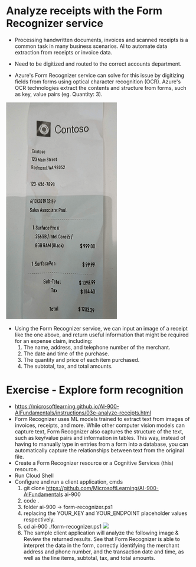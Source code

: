 # Analyze receipts with the Form Recognizer service

* Processing handwritten documents, invoices and scanned receipts is a common task in many business scenarios. AI to automate data extraction from receipts or invoice data.

* Need to be digitized and routed to the correct accounts department. 

* Azure's Form Recognizer service can solve for this issue by digitizing fields from forms using optical character recognition (OCR). Azure's OCR technologies extract the contents and structure from forms, such as key, value pairs (eg. Quantity: 3).

![](img/10/1.contoso-receipt-small.png)
* Using the Form Recognizer service, we can input an image of a receipt like the one above, and return useful information that might be required for an expense claim, including:
    1. The name, address, and telephone number of the merchant.
    2. The date and time of the purchase.
    3. The quantity and price of each item purchased.
    4. The subtotal, tax, and total amounts.

# Exercise - Explore form recognition
* https://microsoftlearning.github.io/AI-900-AIFundamentals/instructions/03e-analyze-receipts.html
* Form Recognizer uses ML models trained to extract text from images of invoices, receipts, and more. While other computer vision models can capture text, Form Recognizer also captures the structure of the text, such as key/value pairs and information in tables. This way, instead of having to manually type in entries from a form into a database, you can automatically capture the relationships between text from the original file.
* Create a Form Recognizer resource or a Cognitive Services (this) resource.
* Run Cloud Shell
* Configure and run a client application, cmds
    1.  git clone https://github.com/MicrosoftLearning/AI-900-AIFundamentals ai-900
    2. code .
    3. folder ai-900 -> form-recognizer.ps1
    4. replacing the YOUR_KEY and YOUR_ENDPOINT placeholder values respectively.
    5. cd ai-900
       ./form-recognizer.ps1
    ![](img/10/2.receipt.png)
    6. The sample client application will analyze the following image & Review the returned results. See that Form Recognizer is able to interpret the data in the form, correctly identifying the merchant address and phone number, and the transaction date and time, as well as the line items, subtotal, tax, and total amounts.
